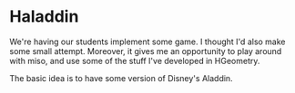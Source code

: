 # Haladdin

We're having our students implement some game. I thought I'd also make some
small attempt. Moreover, it gives me an opportunity to play around with miso,
and use some of the stuff I've developed in HGeometry.

The basic idea is to have some version of Disney's Aladdin.
